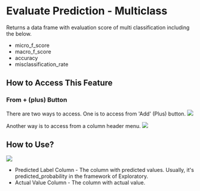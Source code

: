 # Evaluate Prediction - Multiclass

Returns a data frame with evaluation score of multi classification including the below.

* micro_f_score
* macro_f_score
* accuracy
* misclassification_rate

## How to Access This Feature

### From + (plus) Button
There are two ways to access. One is to access from 'Add' (Plus) button.
![](images/evaluate_multi_add.png)

Another way is to access from a column header menu.
![](images/evaluate_multi_col.png)

## How to Use?

![](images/evaluate_multi_param.png)

* Predicted Label Column - The column with predicted values. Usually, it's predicted_probability in the framework of Exploratory.
* Actual Value Column - The column with actual value.
